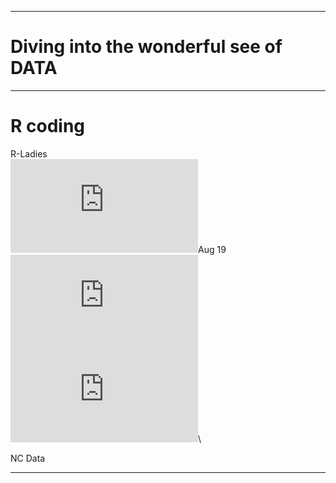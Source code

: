 __________________________________________
# Diving into the wonderful see of DATA
__________________________________________

# R coding


R-Ladies\
![Basics]( https://github.com/RosanaFSS/Timeline/blob/R-coding/01%20%20R%20B%C3%A1sico.%20ago%202019.pdf)Aug 19\
![Intermediate]( https://github.com/RosanaFSS/Timeline/blob/R-coding/02%20%20R%20Intermedi%C3%A1rio%2C%20set%202019.pdf)\
![Advanced]( https://github.com/RosanaFSS/Timeline/blob/R-coding/03%20%20R%20Avan%C3%A7ado%2C%20set%202019.pdf)\

NC Data

__________________________________________
